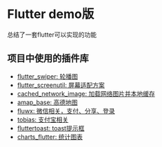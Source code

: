 # Flutter demo版

总结了一套flutter可以实现的功能

## 项目中使用的插件库

- [flutter_swiper: 轮播图](https://github.com/best-flutter/flutter_swiper)
- [flutter_screenutil: 屏幕适配方案](https://github.com/OpenFlutter/flutter_ScreenUtil)
- [cached_network_image: 加载网络图片并本地缓存](https://github.com/renefloor/flutter_cached_network_image)
- [amap_base: 高德地图](https://github.com/OpenFlutter/amap_base_flutter)
- [fluwx: 微信相关，支付、分享、登录](https://github.com/OpenFlutter/fluwx)
- [tobias: 支付宝相关](https://github.com/OpenFlutter/tobias)
- [fluttertoast: toast提示框](https://github.com/PonnamKarthik/FlutterToast)
- [charts_flutter: 统计图表](https://github.com/google/charts)
<!-- - [audio_recorder: any #录音、播放]()
- [flutter_sound: ^1.1.5#录音]()
- [dropdown_menu: ^1.1.0#下拉菜单]()
- [simple_permissions:#权限获取]()
- [easy_alert:#弹框]()
- [barcode_scan 0.0.8#二维码识别qr_mobile_vision: ^0.1.0 #二维码识别 这个不好用]()
- [flutter_spinkit: ^2.1.0#加载等待框]()
- [lpinyin: ^1.0.6#汉字转拼音]()
- [shimmer: ^0.0.4#微光效果控件]()
- [qr_flutter: ^1.1.3#二维码生成]()
- [url_launcher: any#启动URL的Flutter插件。支持网络，电话，短信和电子邮件]()
- [datetime_picker_formfield: ^0.1.3#时间选择控件]()
- [flutter_picker: '^1.0.0'#选择器]()
- [common_utils: '^1.0.1'#工具类 时间、日期、日志等]()
- [flutter_html: '^0.8.2'#静态html标记呈现为Flutter小部件]()
- [cupertino_icons: '^0.1.2'#小图标控件]()
- [http: '^0.11.3+16'#网络请求]()
- [html: '^0.13.3'#html解析]()
- [image_picker: '^0.4.5'#图片选择（相册或拍照）]()
- [flutter_webview_plugin: any#webview展示]()
- [shared_preferences: '^0.4.2'#shared_preferences存储]()
- [transparent_image: '^0.1.0'#透明图片控件]()
- [path_provider: '^0.4.1'#获取系统文件]()
- [sqflite: '^0.11.0+1'#sqllite数据库操作]()
- [pull_to_refresh: '^1.1.5'#下拉刷新上拉加载更多]()
- [video_player: '0.6.1'#视频播放]()
- [collection: '1.14.11'#集合操作工具类]()
- [device_info: '0.2.1'#获取手机信息]()
- [flutter_svg: '^0.3.2'#展示svg图标控件]()
- [intl: any#国际化工具类]()
- [connectivity: '0.3.1'#链接网络]()
- [flutter_staggered_grid_view:#瀑布流展示控件]()
- [flutter_file_manager:#文件管理]()
- [loader_search_bar:#导航栏搜索控件]()
- [flutter_image_compress : any#图片压缩]()
- [ota_update : any#App下载更新]()
- [flutter_slidable：#item侧滑控件]() -->

